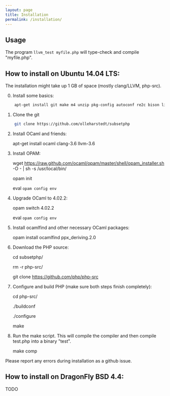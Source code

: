 ```yaml
---
layout: page
title: Installation
permalink: /installation/
---
```


Usage
-----

The program `llvm_test myfile.php` will type-check and compile "myfile.php".

How to install on Ubuntu 14.04 LTS:
-----------------------------------

The installation might take up 1 GB of space (mostly clang/LLVM, php-src).

0. Install some basics:

```bash
    apt-get install git make m4 unzip pkg-config autoconf re2c bison libxml2-dev
```

1. Clone the git

```bash
    git clone https://github.com/olleharstedt/subsetphp
```

2. Install OCaml and friends:

    apt-get install ocaml clang-3.6 llvm-3.6

3. Install OPAM: 

    wget https://raw.github.com/ocaml/opam/master/shell/opam_installer.sh -O - | sh -s /usr/local/bin/

    opam init

    eval `opam config env`

6. Upgrade OCaml to 4.02.2: 

    opam switch 4.02.2

    eval `opam config env`

8. Install ocamlfind and other necessary OCaml packages:

    opam install ocamlfind ppx_deriving.2.0

9. Download the PHP source:

    cd subsetphp/

    rm -r php-src/

    git clone https://github.com/php/php-src

10. Configure and build PHP (make sure both steps finish completely):

    cd php-src/

    ./buildconf

    ./configure

    make

10. Run the make script. This will compile the compiler and then compile test.php into a binary "test".

    make comp

Please report any errors during installation as a github issue.

How to install on DragonFly BSD 4.4:
------------------------------------

TODO
